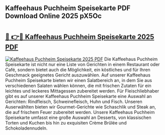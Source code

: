 ## Kaffeehaus Puchheim Speisekarte PDF Download Online 2025 pX5Oc

# <h2><a href="http://gc5s6aa.nevu.top/?p=Kaffeehaus+Puchheim+Speisekarte">🔗 👉🔴 Kaffeehaus Puchheim Speisekarte 2025 PDF</a></h2>

[![Kaffeehaus Puchheim Speisekarte 2025 PDF](https://i.imgur.com/dBaPXMq.png)](http://gc5s6aa.nevu.top/?p=Kaffeehaus+Puchheim+Speisekarte)
Die Kaffeehaus Puchheim Speisekarte ist nicht nur eine Liste von Gerichten in einem Restaurant oder Café, sondern bietet auch die Möglichkeit, ein köstliches und für Ihren Geschmack geeignetes Gericht auszuwählen. Auf unserer Kaffeehaus Puchheim Speisekarte bieten wir einen Salatbereich an, in dem Sie aus verschiedenen Salaten wählen können, die mit frischen Zutaten für ein leichtes und leckeres Mittagessen zubereitet werden. Für Fleischliebhaber gibt es auf unserer Kaffeehaus Puchheim Speisekarte eine Auswahl an Gerichten: Rindfleisch, Schweinefleisch, Huhn und Fisch. Unseren Auserwählten bieten wir Gourmet-Gerichte wie Schaschlik und Steak an, die auf frischem Feuer zubereitet werden. Unsere Kaffeehaus Puchheim Speisekarte umfasst eine große Auswahl an Desserts, von klassischen Torten und Kuchen bis hin zu exquisiten Crème Brûlée und Schokoladennudeln.
